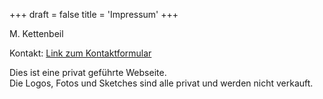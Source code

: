 +++
draft = false
title = 'Impressum'
+++

M. Kettenbeil 

Kontakt: [Link zum Kontaktformular](https://kettenbeil.com/de/kontakt)   

Dies ist eine privat geführte Webseite.  
Die Logos, Fotos und Sketches sind alle privat und werden nicht verkauft.